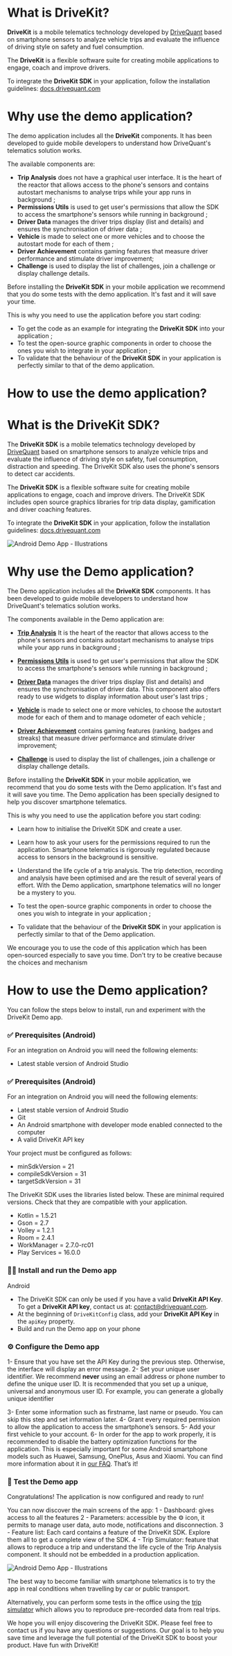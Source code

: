 # What is DriveKit?

**DriveKit** is a mobile telematics technology developed by [DriveQuant](https://www.drivequant.com/) based on smartphone sensors to analyze vehicle trips and evaluate the influence of driving style on safety and fuel consumption.

The **DriveKit** is a flexible software suite for creating mobile applications to engage, coach and improve drivers.

To integrate the **DriveKit SDK** in your application, follow the installation guidelines: [docs.drivequant.com](https://docs.drivequant.com)

# Why use the demo application?

The demo application includes all the **DriveKit** components. It has been developed to guide mobile developers to understand how DriveQuant's telematics solution works.

The available components are:
* **Trip Analysis** does not have a graphical user interface. It is the heart of the reactor that allows access to the phone's sensors and contains autostart mechanisms to analyse trips while your app runs in background ;
* **Permissions Utils** is used to get user's permissions that allow the SDK to access the smartphone's sensors while running in background ;
* **Driver Data** manages the driver trips display (list and details) and ensures the synchronisation of driver data ;
* **Vehicle** is made to select one or more vehicles and to choose the autostart mode for each of them ;
* **Driver Achievement** contains gaming features that measure driver performance and stimulate driver improvement;
* **Challenge** is used to display the list of challenges, join a challenge or display challenge details.

Before installing the **DriveKit SDK** in your mobile application we recommend that you do some tests with the demo application. It's fast and it will save your time. 

This is why you need to use the application before you start coding:
* To get the code as an example for integrating the **DriveKit SDK** into your application ;
* To test the open-source graphic components in order to choose the ones you wish to integrate in your application ;
* To validate that the behaviour of the **DriveKit SDK** in your application is perfectly similar to that of the demo application.

# How to use the demo application?
# What is the DriveKit SDK?
The **DriveKit SDK** is a mobile telematics technology developed by [DriveQuant](https://www.drivequant.com/) based on smartphone sensors to analyze vehicle trips and evaluate the influence of driving style on safety, fuel consumption, distraction and speeding. 
The DriveKit SDK also uses the phone's sensors to detect car accidents.

The **DriveKit SDK** is a flexible software suite for creating mobile applications to engage, coach and improve drivers. 
The DriveKit SDK includes open source graphics libraries for trip data display, gamification and driver coaching features.

To integrate the **DriveKit SDK** in your application, follow the installation guidelines: [docs.drivequant.com](https://docs.drivequant.com)

![Android Demo App - Illustrations](https://github.com/DriveQuantPublic/drivekit-ui-android/blob/develop-refacto/Demo%20App%20-Illustrations.png)

# Why use the Demo application?

The Demo application includes all the **DriveKit SDK** components. It has been developed to guide mobile developers to understand how DriveQuant's telematics solution works.

The components available in the Demo application are:
* **[Trip Analysis](https://docs.drivequant.com/trip-analysis/introduction)** It is the heart of the reactor that allows access to the phone's sensors and contains autostart mechanisms to analyse trips while your app runs in background ;

* **[Permissions Utils](https://docs.drivequant.com/permissions-utils/introduction)** is used to get user's permissions that allow the SDK to access the smartphone's sensors while running in background ;
* **[Driver Data](https://docs.drivequant.com/driver-data/introduction)** manages the driver trips display (list and details) and ensures the synchronisation of driver data. This component also offers ready to use widgets to display information about user's last trips ;
* **[Vehicle](https://docs.drivequant.com/vehicle/introduction)** is made to select one or more vehicles, to choose the autostart mode for each of them and to manage odometer of each vehicle ;
* **[Driver Achievement](https://docs.drivequant.com/driver-achievement/introduction)** contains gaming features (ranking, badges and streaks) that measure driver performance and stimulate driver improvement;
* **[Challenge](https://docs.drivequant.com/introduction)** is used to display the list of challenges, join a challenge or display challenge details.

Before installing the **DriveKit SDK** in your mobile application, we recommend that you do some tests with the Demo application. It's fast and it will save you time. The Demo application has been specially designed to help you discover smartphone telematics. 


This is why you need to use the application before you start coding:
* Learn how to initialise the DriveKit SDK and create a user.
* Learn how to ask your users for the permissions required to run the application. Smartphone telematics is rigorously regulated because access to sensors in the background is sensitive. 
* Understand the life cycle of a trip analysis. The trip detection, recording and analysis have been optimised and are the result of several years of effort. With the Demo application, smartphone telematics will no longer be a mystery to you.

* To test the open-source graphic components in order to choose the ones you wish to integrate in your application ;
* To validate that the behaviour of the **DriveKit SDK** in your application is perfectly similar to that of the Demo application.

We encourage you to use the code of this application which has been open-sourced especially to save you time. Don't try to be creative because the choices and mechanism


# How to use the Demo application?

You can follow the steps below to install, run and experiment with the DriveKit Demo app.

### ✅ Prerequisites (Android)
For an integration on Android you will need the following elements:
* Latest stable version of Android Studio


### ✅ Prerequisites (Android)
For an integration on Android you will need the following elements:
* Latest stable version of Android Studio
* Git
* An Android smartphone with developer mode enabled connected to the computer 
* A valid DriveKit API key

Your project must be configured as follows: 
* minSdkVersion = 21
* compileSdkVersion = 31
* targetSdkVersion = 31

The DriveKit SDK uses the libraries listed below. These are minimal required versions. Check that they are compatible with your application.
* Kotlin = 1.5.21
* Gson = 2.7
* Volley = 1.2.1
* Room = 2.4.1
* WorkManager = 2.7.0-rc01
* Play Services = 16.0.0


### 🧑‍💻 Install and run the Demo app
Android
* The DriveKit SDK can only be used if you have a valid **DriveKit API Key**. To get a **DriveKit API key**, contact us at: <contact@drivequant.com>.
* At the beginning of `DriveKitConfig` class, add your **DriveKit API Key** in the `apiKey` property.
* Build and run the Demo app on your phone


### ⚙️ Configure the Demo app
1- Ensure that you have set the API Key during the previous step. Otherwise, the interface will display an error message.
2- Set your unique user identifier. We recommend **never** using an email address or phone number to define the unique user ID. It is recommended that you set up a unique, universal and anonymous user ID. For example, you can generate a globally unique identifier 


3- Enter some information such as firstname, last name or pseudo. You can skip this step and set information later.
4- Grant every required permission to allow the application to access the smartphone’s sensors.
5- Add your first vehicle to your account.
6- In order for the app to work properly, it is recommended to disable the battery optimization functions for the application. This is especially important for some Android smartphone models such as Huawei, Samsung, OnePlus, Asus and Xiaomi. You can find more information about it in [our FAQ](https://drivequant.zendesk.com/hc/en-gb/articles/360007407020-How-to-disable-battery-optimization-on-your-smartphone-).
That’s it!


### 🚗 Test the Demo app

Congratulations! The application is now configured and ready to run!

You can now discover the main screens of the app:
1 - Dashboard: gives access to all the features
2 - Parameters: accessible by the ⚙️ icon, it permits to manage user data, auto mode, notifications and disconnection.
3 - Feature list: Each card contains a feature of the DriveKit SDK. Explore them all to get a complete view of the SDK.
4 - Trip Simulator: feature that allows to reproduce a trip and understand the life cycle of the Trip Analysis component. It should not be embedded in a production application.


![Android Demo App - Illustrations](https://github.com/DriveQuantPublic/drivekit-ui-android/blob/develop-refacto/Demo%20App%20-Screenshots.png)


The best way to become familiar with smartphone telematics is to try the app in real conditions when travelling by car or public transport.

Alternatively, you can perform some tests in the office using the [trip simulator](https://docs.drivequant.com/trip-analysis/trip-simulator) which allows you to reproduce pre-recorded data from real trips.

We hope you will enjoy discovering the DriveKit SDK. Please feel free to contact us if you have any questions or suggestions. Our goal is to help you save time and leverage the full potential of the DriveKit SDK to boost your product.
Have fun with DriveKit!